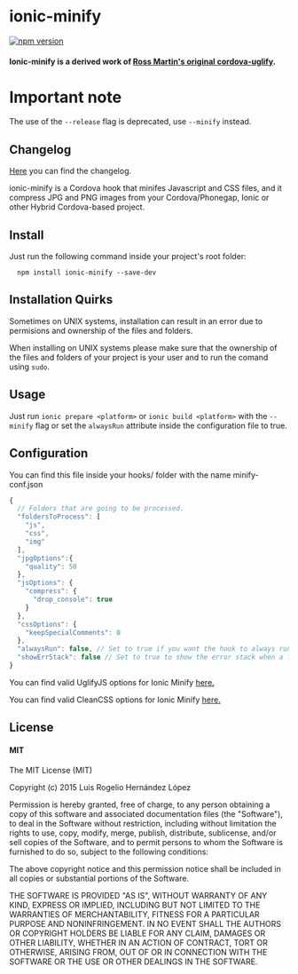 # ionic-minify
[![npm version](https://badge.fury.io/js/ionic-minify.svg)](http://badge.fury.io/js/ionic-minify)

#### Ionic-minify is a derived work of [Ross Martin's original cordova-uglify](https://github.com/rossmartin/cordova-uglify).

# Important note

The use of the `--release` flag is deprecated, use `--minify` instead.

## Changelog
[Here](https://github.com/Kurtz1993/ionic-minify/releases) you can find the changelog.

ionic-minify is a Cordova hook that minifes Javascript and CSS files, and it compress JPG and PNG images from your Cordova/Phonegap, Ionic or other Hybrid Cordova-based project. 

## Install
Just run the following command inside your project's root folder:
```
  npm install ionic-minify --save-dev
```

## Installation Quirks
Sometimes on UNIX systems, installation can result in an error due to permisions and ownership of the files and folders.

When installing on UNIX systems please make sure that the ownership of the files and folders of your project is your user and to run the comand using `sudo`. 

## Usage
Just run `ionic prepare <platform>` or `ionic build <platform>` with the `--minify` flag or set the `alwaysRun` attribute inside the configuration file to true.

## Configuration
You can find this file inside your hooks/ folder with the name minify-conf.json


```javascript
{
  // Folders that are going to be processed.
  "foldersToProcess": [
    "js",
    "css",
    "img"
  ],
  "jpgOptions":{
    "quality": 50
  },
  "jsOptions": {
    "compress": {
      "drop_console": true
    }
  },
  "cssOptions": {
    "keepSpecialComments": 0
  },
  "alwaysRun": false, // Set to true if you want the hook to always run.
  "showErrStack": false // Set to true to show the error stack when a file fails to minify/compress.
}
```
You can find valid UglifyJS options for Ionic Minify [here.](https://github.com/Kurtz1993/ionic-minify/blob/master/lib/IonicMinifyConfigurations.d.ts#L92)

You can find valid CleanCSS options for Ionic Minify [here.](https://github.com/Kurtz1993/ionic-minify/blob/master/lib/IonicMinifyConfigurations.d.ts#L105)

## License
#### MIT
The MIT License (MIT)


Copyright (c) 2015 Luis Rogelio Hernández López


Permission is hereby granted, free of charge, to any person obtaining a copy
of this software and associated documentation files (the "Software"), to deal
in the Software without restriction, including without limitation the rights
to use, copy, modify, merge, publish, distribute, sublicense, and/or sell
copies of the Software, and to permit persons to whom the Software is
furnished to do so, subject to the following conditions:


The above copyright notice and this permission notice shall be included in all
copies or substantial portions of the Software.


THE SOFTWARE IS PROVIDED "AS IS", WITHOUT WARRANTY OF ANY KIND, EXPRESS OR
IMPLIED, INCLUDING BUT NOT LIMITED TO THE WARRANTIES OF MERCHANTABILITY,
FITNESS FOR A PARTICULAR PURPOSE AND NONINFRINGEMENT. IN NO EVENT SHALL THE
AUTHORS OR COPYRIGHT HOLDERS BE LIABLE FOR ANY CLAIM, DAMAGES OR OTHER
LIABILITY, WHETHER IN AN ACTION OF CONTRACT, TORT OR OTHERWISE, ARISING FROM,
OUT OF OR IN CONNECTION WITH THE SOFTWARE OR THE USE OR OTHER DEALINGS IN THE
SOFTWARE.